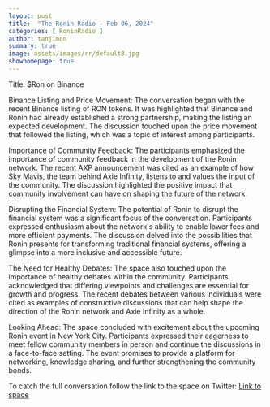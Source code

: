 ```yaml
---
layout: post
title:  "The Ronin Radio - Feb 06, 2024"
categories: [ RoninRadio ]
author: tanjimon
summary: true
image: assets/images/rr/default3.jpg
showhomepage: true
---
```


Title: $Ron on Binance

Binance Listing and Price Movement:
The conversation began with the recent Binance listing of RON tokens. It was highlighted that Binance and Ronin had already established a strong partnership, making the listing an expected development. The discussion touched upon the price movement that followed the listing, which was a topic of interest among participants.

Importance of Community Feedback:
The participants emphasized the importance of community feedback in the development of the Ronin network. The recent AXP announcement was cited as an example of how Sky Mavis, the team behind Axie Infinity, listens to and values the input of the community. The discussion highlighted the positive impact that community involvement can have on shaping the future of the network.

Disrupting the Financial System:
The potential of Ronin to disrupt the financial system was a significant focus of the conversation. Participants expressed enthusiasm about the network's ability to enable lower fees and more efficient payments. The discussion delved into the possibilities that Ronin presents for transforming traditional financial systems, offering a glimpse into a more inclusive and accessible future.

The Need for Healthy Debates:
The space also touched upon the importance of healthy debates within the community. Participants acknowledged that differing viewpoints and challenges are essential for growth and progress. The recent debates between various individuals were cited as examples of constructive discussions that can help shape the direction of the Ronin network and Axie Infinity as a whole.

Looking Ahead:
The space concluded with excitement about the upcoming Ronin event in New York City. Participants expressed their eagerness to meet fellow community members in person and continue the discussions in a face-to-face setting. The event promises to provide a platform for networking, knowledge sharing, and further strengthening the community bonds.

To catch the full conversation follow the link to the space on Twitter:  <a href="https://twitter.com/i/spaces/1YqxoDZBglkKv?s=20">Link to space</a>




